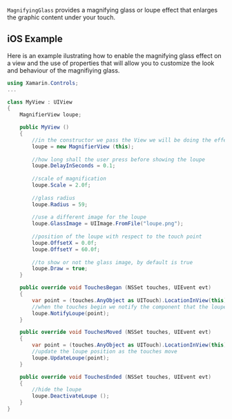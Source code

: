 `MagnifyingGlass` provides a magnifying glass or loupe effect that enlarges the graphic content under your touch.

## iOS Example

Here is an example ilustrating how to enable the magnifying glass effect on a view and the use of properties that will allow you to customize the look and behaviour of the magnifiying glass.

```csharp
using Xamarin.Controls;
...

class MyView : UIView 
{
	MagnifierView loupe;

	public MyView ()
	{
		//in the constructor we pass the View we will be doing the effect on
		loupe = new MagnifierView (this);
		
		//how long shall the user press before showing the loupe
		loupe.DelayInSeconds = 0.1;
		
		//scale of magnification
		loupe.Scale = 2.0f;
		
		//glass radius
		loupe.Radius = 59;
		
		//use a different image for the loupe
		loupe.GlassImage = UIImage.FromFile("loupe.png");
		
		//position of the loupe with respect to the touch point
		loupe.OffsetX = 0.0f;
		loupe.OffsetY = 60.0f;
		
		//to show or not the glass image, by default is true
		loupe.Draw = true;
	}

	public override void TouchesBegan (NSSet touches, UIEvent evt)
	{
		var point = (touches.AnyObject as UITouch).LocationInView(this);
		//when the touches begin we notify the component that the loupe is about to show
		loupe.NotifyLoupe(point);
	}

	public override void TouchesMoved (NSSet touches, UIEvent evt)
	{
		var point = (touches.AnyObject as UITouch).LocationInView(this);
		//update the loupe position as the touches move
		loupe.UpdateLoupe(point);
	}

	public override void TouchesEnded (NSSet touches, UIEvent evt)
	{
		//hide the loupe
		loupe.DeactivateLoupe ();
	}
}
```

